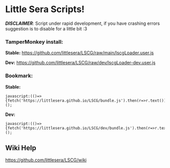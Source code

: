 # Little Sera Scripts!
***DISCLAIMER***: Script under rapid development, if you have crashing errors suggestion is to disable for a little bit :3

### TamperMonkey install:
**Stable:** 
https://github.com/littlesera/LSCG/raw/main/lscgLoader.user.js

**Dev:** 
https://github.com/littlesera/LSCG/raw/dev/lscgLoader-dev.user.js

### Bookmark:
**Stable:** 
```
javascript:(()=>{fetch('https://littlesera.github.io/LSCG/bundle.js').then(r=>r.text()).then(r=>eval(r));})();
```
**Dev:**
```
javascript:(()=>{fetch('https://littlesera.github.io/LSCG/dev/bundle.js').then(r=>r.text()).then(r=>eval(r));})();
```

## **Wiki Help**

https://github.com/littlesera/LSCG/wiki
